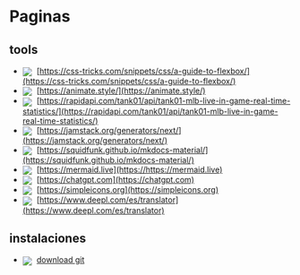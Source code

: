 # Paginas

## tools

- <img src="http://www.google.com/s2/favicons?domain=https://css-tricks.com/snippets/css/a-guide-to-flexbox/" style="vertical-align:middle;margin-right:5px;"> [https://css-tricks.com/snippets/css/a-guide-to-flexbox/](https://css-tricks.com/snippets/css/a-guide-to-flexbox/)
- <img src="http://www.google.com/s2/favicons?domain=https://animate.style/" style="vertical-align:middle;margin-right:5px;"> [https://animate.style/](https://animate.style/)
- <img src="http://www.google.com/s2/favicons?domain=https://rapidapi.com/tank01/api/tank01-mlb-live-in-game-real-time-statistics/" style="vertical-align:middle;margin-right:5px;"> [https://rapidapi.com/tank01/api/tank01-mlb-live-in-game-real-time-statistics/](https://rapidapi.com/tank01/api/tank01-mlb-live-in-game-real-time-statistics/)
- <img src="http://www.google.com/s2/favicons?domain=https://jamstack.org/generators/next/" style="vertical-align:middle;margin-right:5px;"> [https://jamstack.org/generators/next/](https://jamstack.org/generators/next/)
- <img src="http://www.google.com/s2/favicons?domain=https://squidfunk.github.io/mkdocs-material/" style="vertical-align:middle;margin-right:5px;"> [https://squidfunk.github.io/mkdocs-material/](https://squidfunk.github.io/mkdocs-material/)
- <img src="http://www.google.com/s2/favicons?domain=https://mermaid.live/" style="vertical-align:middle;margin-right:5px;"> [https://mermaid.live](https://https://mermaid.live)
- <img src="http://www.google.com/s2/favicons?domain=https://chatgpt.com" style="vertical-align:middle;margin-right:5px;"> [https://chatgpt.com](https://chatgpt.com)
- <img src="http://www.google.com/s2/favicons?domain=https://simpleicons.org" style="vertical-align:middle;margin-right:5px;"> [https://simpleicons.org](https://simpleicons.org)
- <img src="http://www.google.com/s2/favicons?domain=https://www.deepl.com/es/translator" style="vertical-align:middle;margin-right:5px;"> [https://www.deepl.com/es/translator](https://www.deepl.com/es/translator)

## instalaciones

- <img src="http://www.google.com/s2/favicons?domain=https://github.com/git-for-windows/git/releases/download/v2.45.0.windows.1/Git-2.45.0-64-bit.exe" style="vertical-align:middle;margin-right:5px;"> [download git](https://github.com/git-for-windows/git/releases/download/v2.45.0.windows.1/Git-2.45.0-64-bit.exe)